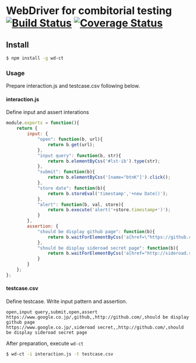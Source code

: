 # WebDriver for combitorial testing[![Build Status](https://travis-ci.org/sideroad/wd-ct.svg?branch=master)](https://travis-ci.org/sideroad/wd-ct) [![Coverage Status](https://coveralls.io/repos/sideroad/wd-ct/badge.png?branch=master)](https://coveralls.io/r/sideroad/wd-ct?branch=master)

## Install

```sh
$ npm install -g wd-ct
```

### Usage
Prepare interaction.js and testcase.csv following below.

#### interaction.js

Define input and assert interations

```js
module.exports = function(){
	return {
		input: {
			"open": function(b, url){
				return b.get(url);
			},
			"input query": function(b, str){
				return b.elementByCss('#lst-ib').type(str);
			},
			"submit": function(b){
				return b.elementByCss('[name="btnK"]').click();
			},
			"store date": function(b){
				return b.storeEval('timestamp','+new Date()');
			},
			"alert": function(b, val, store){
				return b.execute('alert('+store.timestamp+')');
			}
		},
		assertion: {
			"should be display github page": function(b){
				return b.waitForElementByCss('a[href=\"https://github.com/\"]', 1000).should.be.fulfilled;
			},
			"should be display sideroad secret page": function(b){
				return b.waitForElementByCss('a[href="http://sideroad.secret.jp/"]').should.be.fulfilled;
			}
		}
	};
};
```

#### testcase.csv

Define testcase. Write input pattern and assertion.

```csv
open,input query,submit,open,assert
https://www.google.co.jp/,github,,http://github.com/,should be display github page
https://www.google.co.jp/,sideroad secret,,http://github.com/,should be display sideroad secret page
```

After preparation, execute `wd-ct`
```sh
$ wd-ct -i interaction.js -t testcase.csv
```
